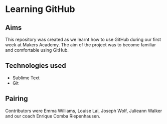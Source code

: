 # Learning GitHub

## Aims
This repository was created as we learnt how to use GitHub during our first week at Makers Academy. The aim of the project was to become familiar and comfortable using GitHub.

## Technologies used
- Sublime Text
- Git

## Pairing
Contributors were Emma Williams, Louise Lai, Joseph Wolf, Julieann Walker and our coach Enrique Comba Riepenhausen.
